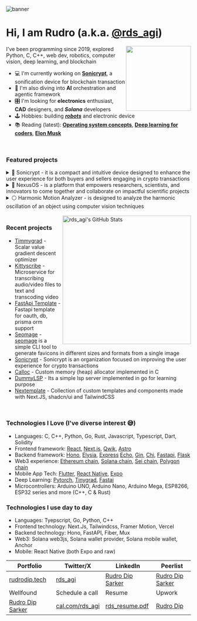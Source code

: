 ![banner](https://github.com/rudrodip/rudrodip/assets/77154365/4c4159af-e34b-4134-aace-443798798d08)

# Hi, I am Rudro (a.k.a. [@rds_agi](https://twitter.com/rds_agi))

<img align='right' src='https://github.com/rudrodip/rudrodip/assets/77154365/5e0fdf16-cdca-4bde-911f-afb7bc6fc6fa' width='177'>
I've been programming since 2019, explored Python, C, C++, web dev, robotics, computer vision, deep learning, and blockchain

- 💻 I'm currently working on [**Sonicrypt**](https://sonicrypt.vercel.app), a sonification device for blockchain transaction
- 🤖 I'm also diving into **AI** orchestration and agentic framework
- 🎛️ I'm looking for **electronics** enthusiast, **CAD** designers, and **_Solana_** developers
- 🕹️ Hobbies: building [**_robots_**](https://www.youtube.com/watch?v=uYZytPxzjsk) and electronic device
- 📚 Reading (latest): [**Operating system concepts**](https://books.google.com.bd/books/about/Operating_System_Concepts_9th_Edition.html?id=9VMcAAAAQBAJ&redir_esc=y), [**Deep learning for coders**](https://course.fast.ai/Resources/book.html), [**Elon Musk**](https://books.google.com.bd/books/about/Elon_Musk.html?id=HjyvEAAAQBAJ&redir_esc=y)

<br />

### Featured projects

<details>
  <summary>
    🔴 Sonicrypt - it is a compact and intuitive device designed to enhance the user experience for both buyers and sellers engaging in crypto transactions
  </summary>

  <br />
  
  <img align="right" width="40%" src="https://github.com/rudrodip/rudrodip/assets/77154365/3b034a80-8fb4-4c1b-9671-bbd13850e3c8" />
  
  [Sonicrypt](https://github.com/Sonicrypt) is a compact and intuitive device designed to enhance the user experience for both buyers and sellers engaging in crypto transactions
  It consists of a hardware device, mobile app and a website
  
  **Tech stack**:
  - Device
    - Language: C++
    - Microcontroller: ESP32-S3
   
  - Mobile app
    - Language: Typescript, Javascript
    - Framework: React Native (Expo)
    - Libs/SDKs: Solana web3js, Solana mobile wallet adapter
   
  - Website
    - Language: Typescript
    - Framework: Next.JS
    - Style: CSS, Tailwindcss
    - Animation: Framer motion
    - Libs/SDKs: Solana web3js 
  
  Website: [**_sonicrypt.vercel.app_**](https://sonicrypt.vercel.app)
  Video: [**Youtube**](https://www.youtube.com/watch?v=yUm7kYV3p28)
  Twitter: [**@sonicrypt**](https://twitter.com/sonicrypt)
</details>

<details>
  <summary>🔵 NexusOS - is a platform that empowers researchers, scientists, and innovators to come together and collaborate on impactful scientific projects</summary>

  <br />
  
  <img align="right" width="40%" src="https://nexusos.vercel.app/_next/image?url=%2Fgifs%2Fai-repo.gif&w=3840&q=75" />
  
  [NexusOS](https://github.com/rudrodip/NexusOS) is a platform that empowers researchers, scientists, and innovators to come together and collaborate on impactful scientific projects.

  **Tech stack**:
  - Language: Typescript
  - Framework: Next.JS
  - Style: CSS, Tailwindcss
  - Animation: Framer motion
  - Libs/SDKs: Github octokit, NextAuth
  - API - ZenodoAPI, OpenAI gpt-3.5-turbo

  Website: [**_nexusos.vercel.app_**](https://nexusos.vercel.app)
</details>

<details>
  <summary>⚪️ Harmonic Motion Analyzer - is designed to analyze the harmonic oscillation of an object using computer vision techniques</summary>

  <br />
  
  <img align="right" width="40%" src="https://github.com/rudrodip/rudrodip/assets/77154365/8e987758-aa89-42cd-bc1c-90711bb39084" />

  [Harmonic Motion Analyzer](https://github.com/rudrodip/Harmonic-Oscillator-CV) is designed to analyze the harmonic oscillation of an object using computer vision techniques

  Blog: [**_blog_**](https://www.rudrodip.tech/blog/harmonic-oscillation-analyzer)
  Video: [**Youtube**](https://www.youtube.com/watch?v=dalsCsHtreU&t=1220s)
</details>

<br />

<img align="right" style="padding-top: 0px;" src="https://github-readme-streak-stats.herokuapp.com?user=rudrodip&theme=blue-green&hide_border=true&date_format=M%20j%5B%2C%20Y%5D&background=DD272700&stroke=5326DD&fire=DD2727&ring=242EDC&sideNums=25C9DD" alt="rds_agi's GitHub Stats" width="350" />

### Recent projects

- [Timmygrad](https://github.com/rudrodip/timmygrad) - Scalar value gradient descent optimizer
- [Kittyscribe](https://github.com/rudrodip/kittyscribe) - Microservice for transcribing audio/video files to text and transcoding video
- [FastApi Template](https://github.com/rudrodip/fastapi-template) - Fastapi template for oauth, db, prisma orm support
- [Seomage](https://www.npmjs.com/package/seomage) - [seomage](https://github.com/rudrodip/seomage) is a simple CLI tool to generate favicons in different sizes and formats from a single image
- [Sonicrypt](https://github.com/Sonicrypt) - Sonicrypt is an organization focused on improving the user experience for crypto transactions
- [Calloc](https://github.com/rudrodip/calloc) - Custom memory (heap) allocator implemented in C
- [DummyLSP](https://github.com/rudrodip/dummylsp) - Its a simple lsp server implemented in go for learning purpose
- [Nextemplate](https://nextemplate.vercel.app) - Collection of custom templates and components made with Next.JS, shadcn/ui and TailwindCSS

<br />

### Technologies I Love (I've diverse interest 😅)

- Languages: C, C++, Python, Go, Rust, Javascript, Typescript, Dart, Solidity
- Frontend framework: [React](https://react.dev/), [Next.js](https://nextjs.org/), [Qwik](https://qwik.dev/), [Astro](https://astro.build/)
- Backend framework: [Hono](https://hono.dev), [Elysia](https://elysiajs.com/), [Express](https://expressjs.com/) [Echo](https://echo.labstack.com/), [Gin](https://gin-gonic.com/), [Chi](https://go-chi.io), [Fastapi](https://fastapi.tiangolo.com), [Flask](https://flask.palletsprojects.com)
- Web3 experience: [Ethereum chain](https://ethereum.org/en/), [Solana chain](https://solana.com/), [Sei chain](https://www.sei.io/), [Polygon chain](https://polygonscan.com/)
- Mobile App Tech: [Flutter](https://flutter.dev/), [React Native](https://reactnative.dev/), [Expo](https://expo.dev/)
- Deep Learning: [Pytorch](https://pytorch.org/), [Tinygrad](https://tinygrad.org), [Fastai](https://www.fast.ai/)
- Microcontrollers: Arduino UNO, Arduino Nano, Arduino Mega, ESP8266, ESP32 series and more (C++, C & Rust)

### Technologies I use day to day

- Languages: Tyepscript, Go, Python, C++
- Frontend technology: Next.Js, Tailwindcss, Framer Motion, Vercel
- Backend technology: Hono, FastAPI, Fiber, Mux
- Web3: Solana web3js, Solana wallet provider, Solana mobile wallet, Anchor
- Mobile: React Native (both Expo and raw)


| Portfolio | Twitter/X | LinkedIn | Peerlist |
|-|-|-|-|
| [rudrodip.tech](https://rudrodip.tech) | [rds_agi](https://www.twitter.com/rds_agi) | [Rudro Dip Sarker](https://linkedin.com/in/rudrodip) | [Rudro Dip Sarker](https://peerlist.io/rds_agi) |
| Wellfound | Schedule a call | Resume | Upwork |
| [Rudro Dip Sarker](https://wellfound.com/u/rudrodip-sarker) | [cal.com/rds_agi](https://cal.com/rds_agi) | [rds_resume.pdf](https://raw.githubusercontent.com/rudrodip/rudrodip/main/resume.pdf) | [Rudro Dip](https://www.upwork.com/freelancers/~0146386d87470a4343)|
